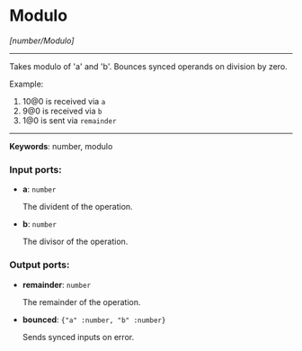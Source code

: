 # Modulo

_[number/Modulo]_

---

Takes modulo of 'a' and 'b'. Bounces synced operands on division by zero.  
  
Example:  
  
1. 10@0 is received via `a`  
2. 9@0 is received via `b`  
3. 1@0 is sent via `remainder`  

---

__Keywords__: number, modulo

### Input ports:

* __a__: ` number `

    The divident of the operation.


* __b__: ` number `

    The divisor of the operation.

### Output ports:

* __remainder__: ` number `

    The remainder of the operation.


* __bounced__: ` {"a" :number, "b" :number} `

    Sends synced inputs on error.

